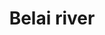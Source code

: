 ---
title: "Belai river"
title_bn: "বেলাই নদী"
description: "It comes from bagura zilla,pakuriya chor.It falls at chagoldhora and then bangla river."
---